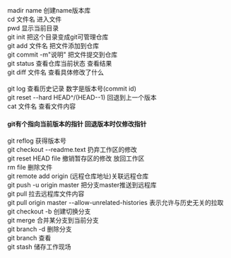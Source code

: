 madir name 创建name版本库<br>
cd 文件名 进入文件<br>
pwd 显示当前目录<br>
git init 把这个目录变成git可管理仓库<br>
git add 文件名 把文件添加到仓库<br>
git commit -m"说明" 把文件提交到仓库<br>
git status 查看仓库当前状态 查看结果<br>
git diff 文件名 查看具体修改了什么<br><br>
git log 查看历史记录 数字是版本号(commit id)<br>
git reset --hard HEAD^/(HEAD--1) 回退到上一个版本<br>
cat 文件名 查看文件内容<br>
#### git有个指向当前版本的指针 回退版本时仅修改指针<br>
git reflog 获得版本号<br>
git checkout --readme.text 扔弃工作区的修改<br>
git reset HEAD file 撤销暂存区的修改 放回工作区<br>
rm file 删除文件<br>
git remote add origin (远程仓库地址)关联远程仓库<br>
git push -u origin master 把分支master推送到远程库<br>
git pull 拉去远程库文件内容<br>
 git pull origin master --allow-unrelated-histories 表示允许与历史无关的拉取<br>
 git checkout -b 创建切换分支<br>
 git merge 合并某分支到当前分支<br>
 git branch -d 删除分支<br>
 git branch 查看<br>
 git stash 储存工作现场<br>